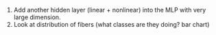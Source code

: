 1. Add another hidden layer (linear + nonlinear) into the MLP with very large dimension. 
2. Look at distribution of fibers (what classes are they doing? bar chart)